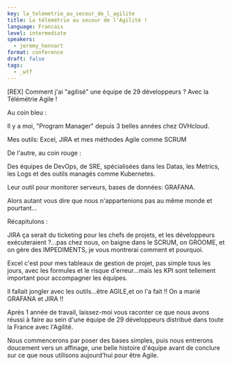 ```yaml
---
key: la_telemetrie_au_secour_de_l_agilite
title: La télémétrie au secour de l'Agilité ! 
language: Francais
level: intermediate
speakers:
  - jeremy_hennart
format: conference
draft: false
tags:
  - _wtf
---
```

[REX] Comment j'ai "agilisé" une équipe de 29 développeurs ? Avec la Télémétrie Agile !

Au coin bleu : 

Il y a moi, "Program Manager" depuis 3 belles années chez OVHcloud. 

Mes outils: Excel,  JIRA et mes méthodes Agile comme SCRUM

De l'autre, au coin rouge : 

Des équipes de DevOps, de SRE, spécialisées dans les Datas, les Metrics, les Logs et des outils managés comme Kubernetes. 

Leur outil pour monitorer serveurs, bases de données: GRAFANA.

Alors autant vous dire que nous n'appartenions pas au même monde et pourtant...

Récapitulons :

JIRA ça serait du ticketing pour les chefs de projets, et les développeurs exécuteraient ?...pas chez nous, on baigne dans le SCRUM, on GROOME, et on gère des IMPEDIMENTS, je vous montrerai comment et pourquoi.

Excel c'est pour mes tableaux de gestion de projet, pas simple tous les jours, avec les formules et le risque d'erreur...mais les KPI sont tellement important pour accompagner les équipes.

Il fallait jongler avec les outils...être AGILE,et on l'a fait !! On a marié GRAFANA et JIRA !!

Après 1 année de travail, laissez-moi vous raconter ce que nous avons réussi à faire au sein d'une équipe de 29 développeurs distribué dans toute la France avec l'Agilité.

Nous commencerons par poser des bases simples, puis nous entrerons doucement vers un affinage, une belle histoire d'équipe avant de conclure sur ce que nous utilisons aujourd'hui pour être Agile.
